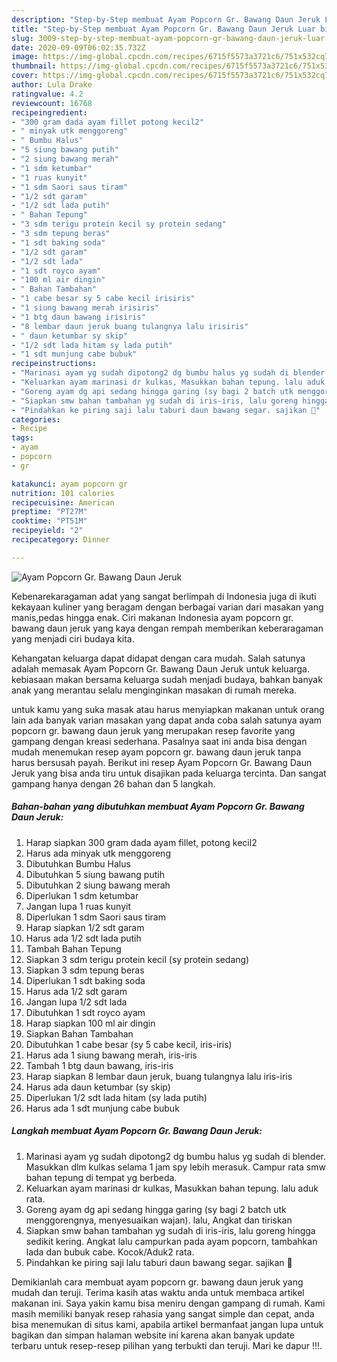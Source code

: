 ```yaml
---
description: "Step-by-Step membuat Ayam Popcorn Gr. Bawang Daun Jeruk Luar biasa"
title: "Step-by-Step membuat Ayam Popcorn Gr. Bawang Daun Jeruk Luar biasa"
slug: 3009-step-by-step-membuat-ayam-popcorn-gr-bawang-daun-jeruk-luar-biasa
date: 2020-09-09T06:02:35.732Z
image: https://img-global.cpcdn.com/recipes/6715f5573a3721c6/751x532cq70/ayam-popcorn-gr-bawang-daun-jeruk-foto-resep-utama.jpg
thumbnail: https://img-global.cpcdn.com/recipes/6715f5573a3721c6/751x532cq70/ayam-popcorn-gr-bawang-daun-jeruk-foto-resep-utama.jpg
cover: https://img-global.cpcdn.com/recipes/6715f5573a3721c6/751x532cq70/ayam-popcorn-gr-bawang-daun-jeruk-foto-resep-utama.jpg
author: Lula Drake
ratingvalue: 4.2
reviewcount: 16768
recipeingredient:
- "300 gram dada ayam fillet potong kecil2"
- " minyak utk menggoreng"
- " Bumbu Halus"
- "5 siung bawang putih"
- "2 siung bawang merah"
- "1 sdm ketumbar"
- "1 ruas kunyit"
- "1 sdm Saori saus tiram"
- "1/2 sdt garam"
- "1/2 sdt lada putih"
- " Bahan Tepung"
- "3 sdm terigu protein kecil sy protein sedang"
- "3 sdm tepung beras"
- "1 sdt baking soda"
- "1/2 sdt garam"
- "1/2 sdt lada"
- "1 sdt royco ayam"
- "100 ml air dingin"
- " Bahan Tambahan"
- "1 cabe besar sy 5 cabe kecil irisiris"
- "1 siung bawang merah irisiris"
- "1 btg daun bawang irisiris"
- "8 lembar daun jeruk buang tulangnya lalu irisiris"
- " daun ketumbar sy skip"
- "1/2 sdt lada hitam sy lada putih"
- "1 sdt munjung cabe bubuk"
recipeinstructions:
- "Marinasi ayam yg sudah dipotong2 dg bumbu halus yg sudah di blender. Masukkan dlm kulkas selama 1 jam spy lebih merasuk. Campur rata smw bahan tepung di tempat yg berbeda."
- "Keluarkan ayam marinasi dr kulkas, Masukkan bahan tepung. lalu aduk rata."
- "Goreng ayam dg api sedang hingga garing (sy bagi 2 batch utk menggorengnya, menyesuaikan wajan). lalu, Angkat dan tiriskan"
- "Siapkan smw bahan tambahan yg sudah di iris-iris, lalu goreng hingga sedikit kering. Angkat lalu campurkan pada ayam popcorn, tambahkan lada dan bubuk cabe. Kocok/Aduk2 rata."
- "Pindahkan ke piring saji lalu taburi daun bawang segar. sajikan 🥰"
categories:
- Recipe
tags:
- ayam
- popcorn
- gr

katakunci: ayam popcorn gr 
nutrition: 101 calories
recipecuisine: American
preptime: "PT27M"
cooktime: "PT51M"
recipeyield: "2"
recipecategory: Dinner

---
```



![Ayam Popcorn Gr. Bawang Daun Jeruk](https://img-global.cpcdn.com/recipes/6715f5573a3721c6/751x532cq70/ayam-popcorn-gr-bawang-daun-jeruk-foto-resep-utama.jpg)

Kebenarekaragaman adat yang sangat berlimpah di Indonesia juga di ikuti kekayaan kuliner yang beragam dengan berbagai varian dari masakan yang manis,pedas hingga enak. Ciri makanan Indonesia ayam popcorn gr. bawang daun jeruk yang kaya dengan rempah memberikan keberaragaman yang menjadi ciri budaya kita.




Kehangatan keluarga dapat didapat dengan cara mudah. Salah satunya adalah memasak Ayam Popcorn Gr. Bawang Daun Jeruk untuk keluarga. kebiasaan makan bersama keluarga sudah menjadi budaya, bahkan banyak anak yang merantau selalu menginginkan masakan di rumah mereka.

untuk kamu yang suka masak atau harus menyiapkan makanan untuk orang lain ada banyak varian masakan yang dapat anda coba salah satunya ayam popcorn gr. bawang daun jeruk yang merupakan resep favorite yang gampang dengan kreasi sederhana. Pasalnya saat ini anda bisa dengan mudah menemukan resep ayam popcorn gr. bawang daun jeruk tanpa harus bersusah payah.
Berikut ini resep Ayam Popcorn Gr. Bawang Daun Jeruk yang bisa anda tiru untuk disajikan pada keluarga tercinta. Dan sangat gampang hanya dengan 26 bahan dan 5 langkah.


<!--inarticleads1-->

##### Bahan-bahan yang dibutuhkan membuat Ayam Popcorn Gr. Bawang Daun Jeruk:

1. Harap siapkan 300 gram dada ayam fillet, potong kecil2
1. Harus ada  minyak utk menggoreng
1. Dibutuhkan  Bumbu Halus
1. Dibutuhkan 5 siung bawang putih
1. Dibutuhkan 2 siung bawang merah
1. Diperlukan 1 sdm ketumbar
1. Jangan lupa 1 ruas kunyit
1. Diperlukan 1 sdm Saori saus tiram
1. Harap siapkan 1/2 sdt garam
1. Harus ada 1/2 sdt lada putih
1. Tambah  Bahan Tepung
1. Siapkan 3 sdm terigu protein kecil (sy protein sedang)
1. Siapkan 3 sdm tepung beras
1. Diperlukan 1 sdt baking soda
1. Harus ada 1/2 sdt garam
1. Jangan lupa 1/2 sdt lada
1. Dibutuhkan 1 sdt royco ayam
1. Harap siapkan 100 ml air dingin
1. Siapkan  Bahan Tambahan
1. Dibutuhkan 1 cabe besar (sy 5 cabe kecil, iris-iris)
1. Harus ada 1 siung bawang merah, iris-iris
1. Tambah 1 btg daun bawang, iris-iris
1. Harap siapkan 8 lembar daun jeruk, buang tulangnya lalu iris-iris
1. Harus ada  daun ketumbar (sy skip)
1. Diperlukan 1/2 sdt lada hitam (sy lada putih)
1. Harus ada 1 sdt munjung cabe bubuk




<!--inarticleads2-->

##### Langkah membuat  Ayam Popcorn Gr. Bawang Daun Jeruk:

1. Marinasi ayam yg sudah dipotong2 dg bumbu halus yg sudah di blender. Masukkan dlm kulkas selama 1 jam spy lebih merasuk. Campur rata smw bahan tepung di tempat yg berbeda.
1. Keluarkan ayam marinasi dr kulkas, Masukkan bahan tepung. lalu aduk rata.
1. Goreng ayam dg api sedang hingga garing (sy bagi 2 batch utk menggorengnya, menyesuaikan wajan). lalu, Angkat dan tiriskan
1. Siapkan smw bahan tambahan yg sudah di iris-iris, lalu goreng hingga sedikit kering. Angkat lalu campurkan pada ayam popcorn, tambahkan lada dan bubuk cabe. Kocok/Aduk2 rata.
1. Pindahkan ke piring saji lalu taburi daun bawang segar. sajikan 🥰




Demikianlah cara membuat ayam popcorn gr. bawang daun jeruk yang mudah dan teruji. Terima kasih atas waktu anda untuk membaca artikel makanan ini. Saya yakin kamu bisa meniru dengan gampang di rumah. Kami masih memiliki banyak resep rahasia yang sangat simple dan cepat, anda bisa menemukan di situs kami, apabila artikel bermanfaat jangan lupa untuk bagikan dan simpan halaman website ini karena akan banyak update terbaru untuk resep-resep pilihan yang terbukti dan teruji. Mari ke dapur !!!. 
